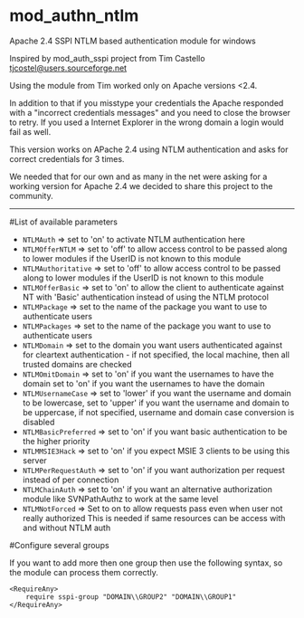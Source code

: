 mod_authn_ntlm
==============

Apache 2.4 SSPI NTLM based authentication module for windows

Inspired by mod_auth_sspi project from Tim Castello <tjcostel@users.sourceforge.net>

Using the module from Tim worked only on Apache versions <2.4.

In addition to that if you misstype your credentials the Apache responded with a
"incorrect credentials messages" and you need to close the browser to retry.
If you used a Internet Explorer in the wrong domain a login would fail as well.

This version works on APache 2.4 using NTLM authentication and asks for correct
credentials for 3 times.

We needed that for our own and as many in the net were asking for a working version 
for Apache 2.4 we decided to share this project to the community.

---

#List of available parameters

- `NTLMAuth` => set to 'on' to activate NTLM authentication here
- `NTLMOfferNTLM` => set to 'off' to allow access control to be passed along to lower modules if the UserID is not known to this module
- `NTLMAuthoritative` => set to 'off' to allow access control to be passed along to lower modules if the UserID is not known to this module
- `NTLMOfferBasic` => set to 'on' to allow the client to authenticate against NT with 'Basic' authentication instead of using the NTLM protocol
- `NTLMPackage` => set to the name of the package you want to use to authenticate users
- `NTLMPackages` => set to the name of the package you want to use to authenticate users
- `NTLMDomain` => set to the domain you want users authenticated against for cleartext authentication - if not specified, the local machine, then all trusted domains are checked
- `NTLMOmitDomain` => set to 'on' if you want the usernames to have the domain set to 'on' if you want the usernames to have the domain
- `NTLMUsernameCase` => set to 'lower' if you want the username and domain to be lowercase, set to 'upper' if you want the username and domain to be uppercase, if not specified, username and domain case conversion is disabled
- `NTLMBasicPreferred` => set to 'on' if you want basic authentication to be the higher priority
- `NTLMMSIE3Hack` => set to 'on' if you expect MSIE 3 clients to be using this server
- `NTLMPerRequestAuth` => set to 'on' if you want authorization per request instead of per connection
- `NTLMChainAuth` => set to 'on' if you want an alternative authorization module like SVNPathAuthz to work at the same level
- `NTLMNotForced` => Set to on to allow requests pass even when user not really authorized This is needed if same resources can be access with and without NTLM auth

#Configure several groups

If you want to add more then one group then use the following syntax, so the module can process them correctly.

    <RequireAny>
        require sspi-group "DOMAIN\\GROUP2" "DOMAIN\\GROUP1"
    </RequireAny>
